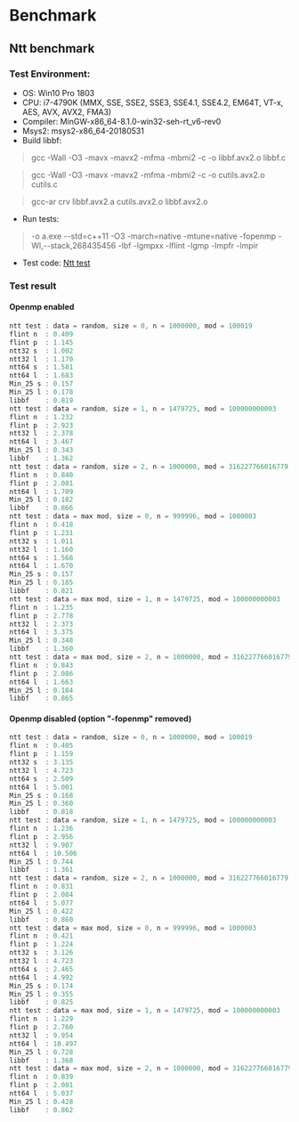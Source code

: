 # Benchmark

## Ntt benchmark

### Test Environment:

* OS:  Win10 Pro 1803
* CPU: i7-4790K (MMX, SSE, SSE2, SSE3, SSE4.1, SSE4.2, EM64T, VT-x, AES, AVX, AVX2, FMA3)
* Compiler: MinGW-x86_64-8.1.0-win32-seh-rt_v6-rev0
* Msys2: msys2-x86_64-20180531
* Build libbf:
 > gcc -Wall -O3 -mavx -mavx2 -mfma -mbmi2 -c -o libbf.avx2.o libbf.c
 
 > gcc -Wall -O3 -mavx -mavx2 -mfma -mbmi2 -c -o cutils.avx2.o cutils.c
 
 > gcc-ar crv libbf.avx2.a cutils.avx2.o libbf.avx2.o
* Run tests:
 > -o a.exe --std=c++11 -O3 -march=native -mtune=native -fopenmp -Wl,--stack,268435456 -lbf -lgmpxx -lflint -lgmp -lmpfr -lmpir
* Test code: [Ntt test](https://github.com/baihacker/pe/blob/master/test/ntt_test.c)

### Test result

#### Openmp enabled
```cpp
ntt test : data = random, size = 0, n = 1000000, mod = 100019
flint n  : 0.409
flint p  : 1.145
ntt32 s  : 1.002
ntt32 l  : 1.170
ntt64 s  : 1.581
ntt64 l  : 1.683
Min_25 s : 0.157
Min_25 l : 0.178
libbf    : 0.819
ntt test : data = random, size = 1, n = 1479725, mod = 100000000003
flint n  : 1.232
flint p  : 2.923
ntt32 l  : 2.378
ntt64 l  : 3.467
Min_25 l : 0.343
libbf    : 1.362
ntt test : data = random, size = 2, n = 1000000, mod = 316227766016779
flint n  : 0.840
flint p  : 2.081
ntt64 l  : 1.709
Min_25 l : 0.182
libbf    : 0.866
ntt test : data = max mod, size = 0, n = 999996, mod = 1000003
flint n  : 0.418
flint p  : 1.231
ntt32 s  : 1.011
ntt32 l  : 1.160
ntt64 s  : 1.568
ntt64 l  : 1.670
Min_25 s : 0.157
Min_25 l : 0.185
libbf    : 0.821
ntt test : data = max mod, size = 1, n = 1479725, mod = 100000000003
flint n  : 1.235
flint p  : 2.778
ntt32 l  : 2.373
ntt64 l  : 3.375
Min_25 l : 0.348
libbf    : 1.360
ntt test : data = max mod, size = 2, n = 1000000, mod = 316227766016779
flint n  : 0.843
flint p  : 2.086
ntt64 l  : 1.663
Min_25 l : 0.184
libbf    : 0.865
```

#### Openmp disabled (option "-fopenmp" removed)
```cpp
ntt test : data = random, size = 0, n = 1000000, mod = 100019
flint n  : 0.405
flint p  : 1.159
ntt32 s  : 3.135
ntt32 l  : 4.723
ntt64 s  : 2.509
ntt64 l  : 5.001
Min_25 s : 0.168
Min_25 l : 0.360
libbf    : 0.818
ntt test : data = random, size = 1, n = 1479725, mod = 100000000003
flint n  : 1.236
flint p  : 2.956
ntt32 l  : 9.907
ntt64 l  : 10.506
Min_25 l : 0.744
libbf    : 1.361
ntt test : data = random, size = 2, n = 1000000, mod = 316227766016779
flint n  : 0.831
flint p  : 2.084
ntt64 l  : 5.077
Min_25 l : 0.422
libbf    : 0.860
ntt test : data = max mod, size = 0, n = 999996, mod = 1000003
flint n  : 0.421
flint p  : 1.224
ntt32 s  : 3.126
ntt32 l  : 4.723
ntt64 s  : 2.465
ntt64 l  : 4.992
Min_25 s : 0.174
Min_25 l : 0.355
libbf    : 0.825
ntt test : data = max mod, size = 1, n = 1479725, mod = 100000000003
flint n  : 1.229
flint p  : 2.760
ntt32 l  : 9.954
ntt64 l  : 10.497
Min_25 l : 0.728
libbf    : 1.368
ntt test : data = max mod, size = 2, n = 1000000, mod = 316227766016779
flint n  : 0.839
flint p  : 2.081
ntt64 l  : 5.037
Min_25 l : 0.428
libbf    : 0.862
```
